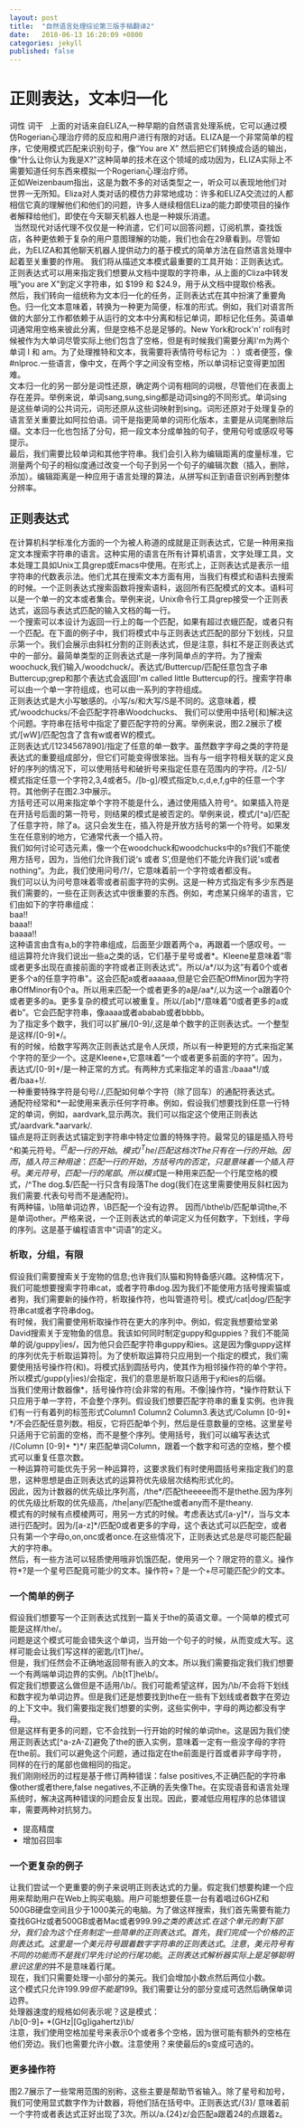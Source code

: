 ```yaml
---
layout: post
title:  "自然语言处理综论第三版手稿翻译2"
date:   2018-06-13 16:20:09 +0800
categories: jekyll
published: false
---
```


# 正则表达，文本归一化 #  
词性
词干
&nbsp;&nbsp;上面的对话来自ELIZA,一种早期的自然语言处理系统，它可以通过模仿Rogerian心理治疗师的反应和用户进行有限的对话。ELIZA是一个非常简单的程序，它使用模式匹配来识别句子，像“You are X” 然后把它们转换成合适的输出，像“什么让你认为我是X?"这种简单的技术在这个领域的成功因为，ELIZA实际上不需要知道任何东西来模拟一个Rogerian心理治疗师。  
正如Weizenbaum指出，这是为数不多的对话类型之一，听众可以表现地他们对世界一无所知。Eliza对人类对话的模仿力非常地成功：许多和ELIZA交流过的人都相信它真的理解他们和他们的问题，许多人继续相信ELiza的能力即使项目的操作者解释给他们，即使在今天聊天机器人也是一种娱乐消遣。   
&nbsp;&nbsp;当然现代对话代理不仅仅是一种消遣，它们可以回答问题，订阅机票，查找饭店，各种更依赖于复杂的用户意图理解的功能，我们也会在29章看到。尽管如此，为ELIZA和其他聊天机器人提供动力的基于模式的简单方法在自然语言处理中起着至关重要的作用。
我们将从描述文本模式最重要的工具开始：正则表达式。正则表达式可以用来指定我们想要从文档中提取的字符串，从上面的Cliza中转发哦“you are X"到定义字符串，如 $199 和 $24.9，用于从文档中提取价格表。    
然后，我们转向一组统称为文本归一化的任务，正则表达式在其中扮演了重要角色。归一化文本意味着，转换为一种更为简便，标准的形式。例如，我们对语言所做的大部分工作都依赖于从运行的文本中分离和标记单词，即标记化任务。英语单词通常用空格来彼此分离，但是空格不总是足够的。New York和rock'n' roll有时候被作为大单词尽管实际上他们包含了空格，但是有时候我们需要分离I'm为两个单词 I 和 am。为了处理推特和文本，我需要将表情符号标记为 ：）或者便签，像#nlproc.一些语言，像中文，在两个字之间没有空格，所以单词标记变得更加困难。  
文本归一化的另一部分是词性还原，确定两个词有相同的词根，尽管他们在表面上存在差异。举例来说，单词sang,sung,sing都是动词sing的不同形式。单词sing是这些单词的公共词元，词形还原从这些词映射到sing。词形还原对于处理复杂的语言至关重要比如阿拉伯语。词干是指更简单的词形化版本，主要是从词尾删除后缀。文本归一化也包括了分句，把一段文本分成单独的句子，使用句号或感叹号等提示。  
最后，我们需要比较单词和其他字符串。我们会引入称为编辑距离的度量标准，它测量两个句子的相似度通过改变一个句子到另一个句子的编辑次数（插入，删除，添加）。编辑距离是一种应用于语言处理的算法，从拼写纠正到语音识别再到整体分辨率。

## 正则表达式 ##
在计算机科学标准化方面的一个为被人称道的成就是正则表达式，它是一种用来指定文本搜索字符串的语言。这种实用的语言在所有计算机语言，文字处理工具，文本处理工具如Unix工具grep或Emacs中使用。在形式上，正则表达式是表示一组字符串的代数表示法。他们尤其在搜索文本方面有用，当我们有模式和语料去搜索的时候。一个正则表达式搜索函数将搜索语料，返回所有匹配模式的文本。语料可以是一个单一的文本或者集合。举例来说，Unix命令行工具grep接受一个正则表达式，返回与表达式匹配的输入文档的每一行。  
一个搜索可以本设计为返回一行上的每一个匹配，如果有超过衣蛾匹配，或者只有一个匹配。在下面的例子中，我们将模式中与正则表达式匹配的部分下划线，只显示第一个。我们会展示由斜杠分割的正则表达式，但是注意，斜杠不是正则表达式中的一部分。最简单类型的正则表达式是一序列简单点的字符。为了搜索woochuck,我们输入/woodchuck/。表达式/Buttercup/匹配任意包含子串Buttercup;grep和那个表达式会返回I'm called little Buttercup的行。搜索字符串可以由一个单一字符组成，也可以由一系列的字符组成。  
正则表达式是大小写敏感的。小写/s/和大写/S是不同的。这意味着，模式/woodchucks/不会匹配字符串Woodchucks、 我们可以使用中括号[和]解决这个问题。字符串在括号中指定了要匹配字符的分离。举例来说，图2.2展示了模式/[wW]/匹配包含了含有w或者W的模式。  
正则表达式/[1234567890]/指定了任意的单一数字。虽然数字字母之类的字符是表达式的重要组成部分，但它们可能变得很笨拙。当有与一组字符相关联的定义良好的序列的情况下，可以使用括号和破折号来指定任意在范围内的字符。/[2-5]/模式指定任意一个字符2,3,4或者5。/[b-g]/模式指定b,c,d,e,f,g中的任意一个字符。其他例子在图2.3中展示。   
方括号还可以用来指定单个字符不能是什么，通过使用插入符号^。如果插入符是在开括号后面的第一符号，则结果的模式是被否定的。举例来说，模式/[^a]/匹配了任意字符，除了a。这只会发生在，插入符是开放方括号的第一个符号。如果发生在任意别的地方，它通常代表一个插入符。  
我们如何讨论可选元素，像一个在woodchuck和woodchucks中的s?我们不能使用方括号，因为，当他们允许我们说‘s 或者 S’,但是他们不能允许我们说's或者nothing“。为此，我们使用问号/?/，它意味着前一个字符或者都没有。   
我们可以认为问号意味着零或者前面字符的实例。这是一种方式指定有多少东西是我们需要的，一些在正则表达式中很重要的东西。例如，考虑某只绵羊的语言，它们由如下的字符串组成：  
baa!!  
baaa!!  
baaaa!!  
这种语言由含有a,b的字符串组成，后面至少跟着两个a，再跟着一个感叹号。一组运算符允许我们说出一些a之类的话，它们基于星号或者\*。Kleene星意味着”零或者更多出现在直接前面的字符或者正则表达式“。所以/a\*/以为这”有着0个或者更多个a的任意字符串"。这会匹配a或者aaaaaa,但是它会匹配OffMinor因为字符串OffMinor有0个a。所以用来匹配一个或者更多的a是/aa\*/,以为这一个a跟着0个或者更多的a。更多复杂的模式可以被重复。所以/[ab]\*/意味着“0或者更多的a或者b”。它会匹配字符串，像aaaa或者ababab或者bbbb。   
为了指定多个数字，我们可以扩展/[0-9]/,这是单个数字的正则表达式。一个整型是这样/[0-9]\*/。  
有的时候，给数字写两次正则表达式是令人厌烦，所以有一种更短的方式来指定某个字符的至少一个。这是Kleene+,它意味着“一个或者更多前面的字符”。因为，表达式/[0-9]+/是一种正常的方式。有两种方式来指定羊的语言:/baaa\*!/或者/baa+!/.  
一种重要特殊字符是句号/./,匹配如何单个字符（除了回车）的通配符表达式。  
通配符经常和\*一起使用来表示任何字符串。例如，假设我们想要找到任意一行特定的单词，例如，aardvark,显示两次。我们可以指定这个使用正则表达式/aardvark.*aarvark/.  
锚点是将正则表达式锚定到字符串中特定位置的特殊字符。最常见的锚是插入符号^和美元符号$。^匹配一行的开始。模式/^The/匹配这档次The只有在一行的开始。因而，插入符三种用途：匹配一行的开始，方括号内的否定，只是意味着一个插入符号。美元符号，匹配一行的尾部。所以模式$是一种用来匹配一个行尾空格的模式，/^The dog\.$/匹配一行只含有段落The dog(我们在这里需要使用反斜杠因为我们需要.代表句号而不是通配符)。  
有两种锚，\b陪单词边界，\B匹配一个没有边界。 因而/\bthe\b/匹配单词the,不是单词other。严格来说，一个正则表达式的单词定义为任何数字，下划线，字母的序列。这是基于编程语言中“词语”的定义。

### 析取，分组，有限 ###  
假设我们需要搜索关于宠物的信息;也许我们队猫和狗特备感兴趣。这种情况下，我们可能想要搜索字符串cat，或者字符串dog.因为我们不能使用方括号搜索猫或者狗，我们需要新的操作符，析取操作符，也叫管道符号|。模式/cat|dog/匹配字符串cat或者字符串dog。  
有时候，我们需要使用析取操作符在更大的序列中。例如，假定我想要给堂弟David搜索关于宠物鱼的信息。我该如何同时制定guppy和guppies？我们不能简单的说/guppy|ies/，因为他只会匹配字符串guppy和ies。这是因为像guppy这样的序列优先于析取运算符|。为了使析取运算符只应用到一个指定的模式，我们需要使用括号操作符(和)。将模式括到圆括号内，使其作为相邻操作符的单个字符。所以模式/gupp(y|ies)/会指定，我们的意思是析取只适用于y和ies的后缀。  
当我们使用计数器像\*，括号操作符(会非常的有用。不像|操作符，\*操作符默认下只应用于单一字符，不会整个序列。假设我们想要匹配字符串的重复实例。也许我们有一行有着列的标签形式Column1 Column2 Column3.表达式/Column [0-9]+ \*/不会匹配任意列数。相反，它将匹配单个列，然后是任意数量的空格。这里星号只适用于它前面的空格，而不是整个序列。使用括号，我们可以编写表达式 /(Column [0-9]+ \*)\*/ 来匹配单词Column，跟着一个数字和可选的空格，整个模式可以重复任意次数。  
一种运算符可能优先于另一种运算符，这要求我们有时使用圆括号来指定我们的意思，这种思想是由正则表达式的运算符优先级层次结构形式化的。  
因此，因为计数器的优先级比序列高，/the\*/匹配theeeee而不是thethe.因为序列的优先级比析取的优先级高，/the|any/匹配the或者any而不是theany.  
模式有的时候有点模棱两可，用另一方式的时候。考虑表达式/[a-y]\*/，当与文本进行匹配时。因为/[a-z]\*/匹配0或者更多的字母，这个表达式可以匹配空，或者只有第一个字母o,on,onc或者once.在这些情况下，正则表达式总是尽可能匹配最大的字符串。    
然后，有一些方法可以轻质使用哦非饥饿匹配，使用另一个？限定符的意义。操作符*?是一个星号匹配竟可能少的文本。操作符+？是一个+尽可能匹配少的文本。

### 一个简单的例子 ###
假设我们想要写一个正则表达式找到一篇关于the的英语文章。一个简单的模式可能是这样/the/。  
问题是这个模式可能会错失这个单词，当开始一个句子的时候，从而变成大写。这样可能会让我们写这样的密匙/[tT]he/。  
但是，我们任然会不正确地返回带有嵌入的文本。所以我们需要指定我们我们想要一个有两端单词边界的实例。/\b[tT]he\b/。  
假定我们想要这么做但是不适用/\b/。我们可能希望这样，因为/\b/不会将下划线和数字视为单词边界。但是我们还是想要找到the在一些有下划线或者数字在旁边的上下文中。我们需要指定我们想要的实例，这些实例中，字母的两边都没有字母。  
但是这样有更多的问题，它不会找到一行开始的时候的单词the。这是因为我们使用正则表达式[^a-zA-Z]避免了the的嵌入实例，意味着一定有一些没字母的字符在the前。我们可以避免这个问题，通过指定在the前面是行首或者非字母字符，同样的在行的尾部也做相同的指定。   
我们刚刚经历的过程是基于修订两种错误：false positives,不正确匹配的字符串像other或者there,false negatives,不正确的丢失像The。在实现语音和语言处理系统时，解决这两种错误的问题会反复出现。因此，要减低应用程序的总体错误率，需要两种对抗努力。  
* 提高精度
* 增加召回率 

### 一个更复杂的例子 ###
让我们尝试一个更重要的例子来说明正则表达式的力量。假定我们想要构建一个应用来帮助用户在Web上购买电脑。用户可能想要任意一台有着唱过6GHZ和500GB硬盘空间且少于1000美元的电脑。为了做这样搜索，我们首先需要有能力查找6GHz或者500GB或者Mac或者$999.99之类的表达式.在这个单元的剩下部分，我们会为这个任务制定一些简单的正则表达式。  
首先，我们完成一个价格的正则表达式。这里是一个美元符号跟着数字字符串的正则表达式。  
注意，美元符号有不同的功能而不是我们早先讨论的行尾功能。正则表达式解析器实际上是足够聪明意识这里的$并不是意味着行尾。  
现在，我们只需要处理一小部分的美元。我们会增加小数点然后两位小数。  
这个模式只允许$199.99但不能是$199。我们需要让分的部分变成可选然后确保单词边界。  
处理器速度的规格如何表示呢？这是模式：  
/\b[0-9]+ *(GHz|[Gg]igahertz)\b/  
注意，我们使用空格加星号来表示0个或者多个空格，因为很可能有额外的空格在他们旁边。我们也需要允许小数。注意使用？来使最后的s变成可选的。

### 更多操作符 ###
图2.7展示了一些常用范围的别称，这些主要是帮助节省输入。除了星号和加号，我们可使用显式数字作为计数器，将他们括在括号中。正则表达式/{3}/
意味着前一个字符或者表达式正好出现了3次。所以/a\.{24}z/会匹配a跟着24的点跟着z。
